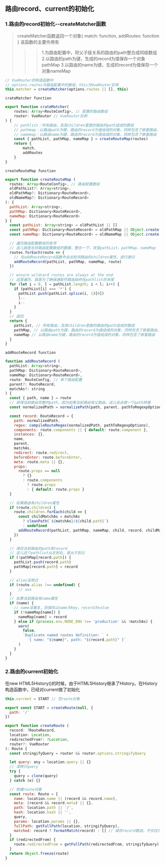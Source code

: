 ## 路由record、current的初始化

### 1.路由的record初始化--createMatcher函数
> createMatcher函数返回一个对象{ match: function, addRoutes: function }
> 该函数的主要作用有
>>> 1.为路由配置中，将父子级关系的路由的path整合成同级数组
>>> 2.以路由的path为键，生成的record为值保存一个对象pathMap
>>> 3.以路由的name为键，生成的record为值保存一个对象nameMap

```js
// VueRouter的构造函数中
// options.routes为路由配置中的数组，this为VueRouter实例
this.matcher = createMatcher(options.routes || [], this)
```
```crateMatcher function```
```js
export function crateMatcher(
    routes: Array<RouteConfig>, // 配置的路由数组
    router: VueRouter // VueRouter实例
) {
    // pathlist：所有路由，及其children里面的路由的path组成的数组
    // pathmap：以路由path为键，路由的record为值组成的对象，同样包含了嵌套路由，注意path是父子拼接后的path
    // namemap：以路由name为键，路由的record为值组成的对象，同样包含了嵌套路由
    const { pathList, pathMap, nameMap } = createRouteMap(routes)
    return {
        match,
        addRoutes
    }
}
```
```createRouteMap function```
```js
export function createRouteMap (
  routes: Array<RouteConfig>, // 路由配置数组
  oldPathList?: Array<string>,
  oldPathMap?: Dictionary<RouteRecord>,
  oldNameMap?: Dictionary<RouteRecord>
): {
  pathList: Array<string>,
  pathMap: Dictionary<RouteRecord>,
  nameMap: Dictionary<RouteRecord>
} {
  const pathList: Array<string> = oldPathList || []
  const pathMap: Dictionary<RouteRecord> = oldPathMap || Object.create(null)
  const nameMap: Dictionary<RouteRecord> = oldNameMap || Object.create(null)

  // 遍历路由配置数组的各项
  // 这儿就是去将路由配置数组的数据，整合一下，改变pathList、pathMap、nameMap
  routes.forEach(route => {
    // 在addRouteRecord函数中会去检测路由的children属性，进行递归
    addRouteRecord(pathList, pathMap, nameMap, route)
  })

  // ensure wildcard routes are always at the end
  // 这里遍历，就是为了确保通配符路由始终在pathlist的末尾
  for (let i = 0, l = pathList.length; i < l; i++) {
    if (pathList[i] === '*') {
      pathList.push(pathList.splice(i, 1)[0])
      l--
      i--
    }
  }
  // 返回
  return {
    pathList, // 所有路由，及其children里面的路由的path组成的数组
    pathMap, // 以路由path为键，路由的record为值组成的对象，同样包含了嵌套路由，注意path是父子拼接后的path
    nameMap // 以路由name为键，路由的record为值组成的对象，同样包含了嵌套路由
  }
}
```
```addRouteRecord function```
```js
function addRouteRecord (
  pathList: Array<string>,
  pathMap: Dictionary<RouteRecord>,
  nameMap: Dictionary<RouteRecord>,
  route: RouteConfig, // 单个路由配置
  parent?: RouteRecord,
  matchAs?: string
) {
  const { path, name } = route
  // 获得当前路由完整的path，因为如果当前路由有父路由，这儿会去做一个path拼接
  const normalizedPath = normalizePath(path, parent, pathToRegexpOptions.strict)

  const record: RouteRecord = {
    path: normalizedPath,
    regex: compileRouteRegex(normalizedPath, pathToRegexpOptions),
    components: route.components || { default: route.component },
    instances: {},
    name,
    parent,
    matchAs,
    redirect: route.redirect,
    beforeEnter: route.beforeEnter,
    meta: route.meta || {},
    props:
      route.props == null
        ? {}
        : route.components
          ? route.props
          : { default: route.props }
  }

  // 如果路由有children属性
  if (route.children) {
    route.children.forEach(child => {
      const childMatchAs = matchAs
        ? cleanPath(`${matchAs}/${child.path}`)
        : undefined
      addRouteRecord(pathList, pathMap, nameMap, child, record, childMatchAs)
    })
  }

  // 保存当前路由的path和record
  // 这儿这个pathlist从左到右，是从子到父
  if (!pathMap[record.path]) {
    pathList.push(record.path)
    pathMap[record.path] = record
  }

  // alias没用过
  if (route.alias !== undefined) {
      // xxx
  }
  // 如果当前路由有name属性
  if (name) {
    // name没重复，则保存以name为key，record为value
    if (!nameMap[name]) {
      nameMap[name] = record
    } else if (process.env.NODE_ENV !== 'production' && !matchAs) {
      warn(
        false,
        `Duplicate named routes definition: ` +
          `{ name: "${name}", path: "${record.path}" }`
      )
    }
  }
}
```

### 2.路由的current初始化
在new HTML5History()的时候，由于HTML5History继承了History。在History构造函数中，已经对current做了初始化
```js
this.current = START // 空route对象
```
```js
export const START = createRoute(null, {
  path: '/'
})
```
```js
export function createRoute (
  record: ?RouteRecord,
  location: Location,
  redirectedFrom?: ?Location,
  router?: VueRouter
): Route {
  const stringifyQuery = router && router.options.stringifyQuery

  let query: any = location.query || {}
  // 深拷贝query
  try {
    query = clone(query)
  } catch (e) {}

  // 构建route对象
  const route: Route = {
    name: location.name || (record && record.name),
    meta: (record && record.meta) || {},
    path: location.path || '/',
    hash: location.hash || '',
    query,
    params: location.params || {},
    fullPath: getFullPath(location, stringifyQuery),
    matched: record ? formatMatch(record) : [] // 保存record数组，不仅仅只是有当前路由的record，还有其父路由的
  }
  if (redirectedFrom) {
    route.redirectedFrom = getFullPath(redirectedFrom, stringifyQuery)
  }
  return Object.freeze(route)
}
```
